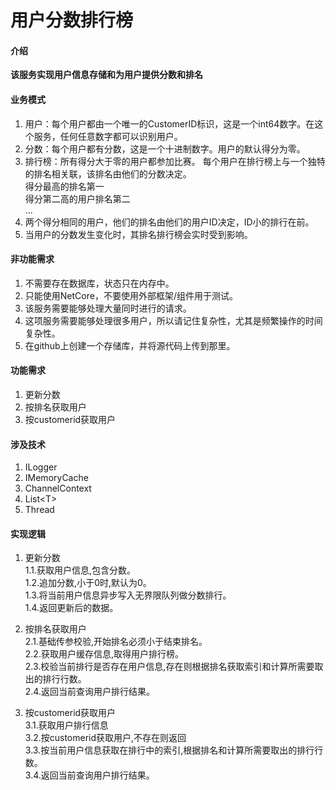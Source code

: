 # 用户分数排行榜

#### 介绍
**该服务实现用户信息存储和为用户提供分数和排名**

#### 业务模式

1.  用户：每个用户都由一个唯一的CustomerID标识，这是一个int64数字。在这个服务，任何任意数字都可以识别用户。
2.  分数：每个用户都有分数，这是一个十进制数字。用户的默认得分为零。
3.  排行榜：所有得分大于零的用户都参加比赛。
每个用户在排行榜上与一个独特的排名相关联，该排名由他们的分数决定。
<br>得分最高的排名第一
<br>得分第二高的用户排名第二
<br>... 
4.  两个得分相同的用户，他们的排名由他们的用户ID决定，ID小的排行在前。
5.  当用户的分数发生变化时，其排名排行榜会实时受到影响。

#### 非功能需求

1.  不需要存在数据库，状态只在内存中。
2.  只能使用NetCore，不要使用外部框架/组件用于测试。
3.  该服务需要能够处理大量同时进行的请求。
4.  这项服务需要能够处理很多用户，所以请记住复杂性，尤其是频繁操作的时间复杂性。
5.  在github上创建一个存储库，并将源代码上传到那里。

#### 功能需求

1.  更新分数
2.  按排名获取用户
3.  按customerid获取用户

#### 涉及技术

1.  ILogger
2.  IMemoryCache
3.  ChannelContext
4.  List<<span>T</span>>
5.  Thread 

#### 实现逻辑 

1.  更新分数 
<br>1.1.获取用户信息,包含分数。
<br>1.2.追加分数,小于0时,默认为0。
<br>1.3.将当前用户信息异步写入无界限队列做分数排行。
<br>1.4.返回更新后的数据。

2.  按排名获取用户
<br>2.1.基础传参校验,开始排名必须小于结束排名。
<br>2.2.获取用户缓存信息,取得用户排行榜。
<br>2.3.校验当前排行是否存在用户信息,存在则根据排名获取索引和计算所需要取出的排行行数。
<br>2.4.返回当前查询用户排行结果。


3.  按customerid获取用户
<br>3.1.获取用户排行信息
<br>3.2.按customerid获取用户,不存在则返回
<br>3.3.按当前用户信息获取在排行中的索引,根据排名和计算所需要取出的排行行数。
<br>3.4.返回当前查询用户排行结果。
